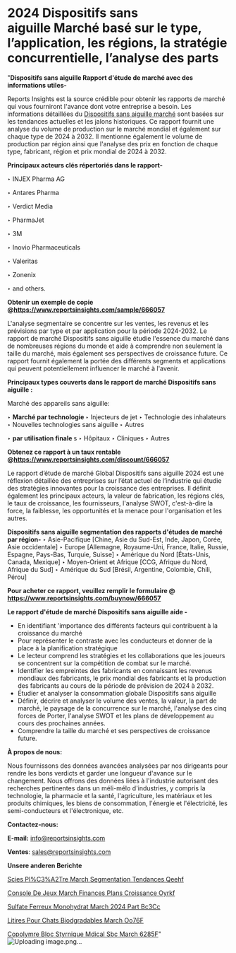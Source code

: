 # 2024 Dispositifs sans aiguille Marché basé sur le type, l’application, les régions, la stratégie concurrentielle, l’analyse des parts

"<strong>Dispositifs sans aiguille Rapport d'étude de marché avec des informations utiles-</strong>

Reports Insights est la source crédible pour obtenir les rapports de marché qui vous fourniront l'avance dont votre entreprise a besoin. Les informations détaillées du <a href=https://www.reportsinsights.com/sample/666057>Dispositifs sans aiguille marché</a> sont basées sur les tendances actuelles et les jalons historiques. Ce rapport fournit une analyse du volume de production sur le marché mondial et également sur chaque type de 2024 à 2032. Il mentionne également le volume de production par région ainsi que l'analyse des prix en fonction de chaque type, fabricant, région et prix mondial de 2024 à 2032.

<b>Principaux acteurs clés répertoriés dans le rapport-</b>

‣ INJEX Pharma AG

‣ Antares Pharma

‣ Verdict Media

‣ PharmaJet

‣ 3M

‣ Inovio Pharmaceuticals

‣ Valeritas

‣ Zonenix

‣ and others.

<strong><b>Obtenir un exemple de copie @</b></strong><a href=https://www.reportsinsights.com/sample/666057><strong><b>https://www.reportsinsights.com/sample/666057</b></strong></a>

L'analyse segmentaire se concentre sur les ventes, les revenus et les prévisions par type et par application pour la période 2024-2032. Le rapport de marché Dispositifs sans aiguille étudie l'essence du marché dans de nombreuses régions du monde et aide à comprendre non seulement la taille du marché, mais également ses perspectives de croissance future. Ce rapport fournit également la portée des différents segments et applications qui peuvent potentiellement influencer le marché à l'avenir.

<strong>Principaux types couverts dans le rapport de marché Dispositifs sans aiguille :</strong>

Marché des appareils sans aiguille:

‣  <strong> Marché par technologie </strong>
‣ Injecteurs de jet
‣ Technologie des inhalateurs
‣ Nouvelles technologies sans aiguille
‣ Autres

‣  <strong> par utilisation finale </strong> s
‣ Hôpitaux
‣ Cliniques
‣ Autres

<strong><b>Obtenez ce rapport à un taux rentable @</b></strong><a href=https://www.reportsinsights.com/discount/666057><strong><b>https://www.reportsinsights.com/discount/666057</b></strong></a>

Le rapport d’étude de marché Global Dispositifs sans aiguille 2024 est une réflexion détaillée des entreprises sur l’état actuel de l’industrie qui étudie des stratégies innovantes pour la croissance des entreprises. Il définit également les principaux acteurs, la valeur de fabrication, les régions clés, le taux de croissance, les fournisseurs, l'analyse SWOT, c'est-à-dire la force, la faiblesse, les opportunités et la menace pour l'organisation et les autres.

<strong>Dispositifs sans aiguille segmentation des rapports d'études de marché par région-</strong>
‣ Asie-Pacifique [Chine, Asie du Sud-Est, Inde, Japon, Corée, Asie occidentale]
‣ Europe [Allemagne, Royaume-Uni, France, Italie, Russie, Espagne, Pays-Bas, Turquie, Suisse]
‣ Amérique du Nord [États-Unis, Canada, Mexique]
‣ Moyen-Orient et Afrique [CCG, Afrique du Nord, Afrique du Sud]
‣ Amérique du Sud [Brésil, Argentine, Colombie, Chili, Pérou]

<strong>Pour acheter ce rapport, veuillez remplir le formulaire @   <a href=https://www.reportsinsights.com/buynow/666057>https://www.reportsinsights.com/buynow/666057</a></strong>

<strong>Le rapport d'étude de marché Dispositifs sans aiguille aide -</strong>
<ul>
  <li>En identifiant 'importance des différents facteurs qui contribuent à la croissance du marché</li>
  <li>Pour représenter le contraste avec les conducteurs et donner de la place à la planification stratégique</li>
  <li>Le lecteur comprend les stratégies et les collaborations que les joueurs se concentrent sur la compétition de combat sur le marché.</li>
  <li>Identifier les empreintes des fabricants en connaissant les revenus mondiaux des fabricants, le prix mondial des fabricants et la production des fabricants au cours de la période de prévision de 2024 à 2032.</li>
  <li>Étudier et analyser la consommation globale Dispositifs sans aiguille</li>
  <li>Définir, décrire et analyser le volume des ventes, la valeur, la part de marché, le paysage de la concurrence sur le marché, l'analyse des cinq forces de Porter, l'analyse SWOT et les plans de développement au cours des prochaines années.</li>
  <li>Comprendre la taille du marché et ses perspectives de croissance future.</li>
</ul>
<strong>À propos de nous:</strong>

Nous fournissons des données avancées analysées par nos dirigeants pour rendre les bons verdicts et garder une longueur d'avance sur le changement. Nous offrons des données liées à l'industrie autorisant des recherches pertinentes dans un méli-mélo d'industries, y compris la technologie, la pharmacie et la santé, l'agriculture, les matériaux et les produits chimiques, les biens de consommation, l'énergie et l'électricité, les semi-conducteurs et l'électronique, etc.

<strong>Contactez-nous:</strong>

<strong>E-mail:</strong> <a href=mailto:info@reportsinsights.com>info@reportsinsights.com</a>

<strong>Ventes</strong>: <a href=mailto:sales@reportsinsights.com>sales@reportsinsights.com</a>

<strong>Unsere anderen Berichte</strong>

<a href=https://www.linkedin.com/pulse/scies-%C3%A0-pl%C3%A2tre-march%C3%A9-segmentation-tendances-qeehf/>Scies  Pl%C3%A2Tre March Segmentation Tendances Qeehf</a>

<a href=https://www.linkedin.com/pulse/console-de-jeux-march%C3%A9-finances-plans-croissance-oyrkf/>Console De Jeux March Finances Plans Croissance Oyrkf</a>

<a href=https://www.linkedin.com/pulse/sulfate-ferreux-monohydrat%C3%A9-march%C3%A9-2024-part-bc3cc/>Sulfate Ferreux Monohydrat March 2024 Part Bc3Cc</a>

<a href=https://www.linkedin.com/pulse/liti%C3%A8res-pour-chats-biod%C3%A9gradables-march%C3%A9-oo76f/>Litires Pour Chats Biodgradables March Oo76F</a>

<a href=https://www.linkedin.com/pulse/copolym%C3%A8re-bloc-styr%C3%A9nique-m%C3%A9dical-sbc-march%C3%A9-6285f/>Copolymre Bloc Styrnique Mdical Sbc March 6285F</a>"
![Uploading image.png…]()
